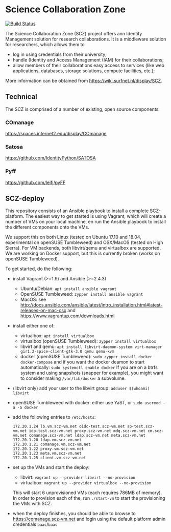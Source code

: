 # Science Collaboration Zone
[![Build Status](https://travis-ci.org/SURFscz/SCZ-deploy.svg?branch=travis-docker)](https://travis-ci.org/SURFscz/SCZ-deploy)


The Science Collaboration Zone (SCZ) project offers ann Identity Management solution
for research collaborations.  It is a middleware solution for
researchers, which allows them to

- log in using credentials from their university;
- handle (Identity and Access Management (IAM) for their collaborations;
- allow members of their collaborations easy access to services (like web
  applications, databases, storage solutions, compute facilities, etc.);

More information can be obtained from <https://wiki.surfnet.nl/display/SCZ>.

## Technical

The SCZ is comprised of a number of existing, open source components:

### COmanage
<https://spaces.internet2.edu/display/COmanage>

### Satosa
<https://github.com/IdentityPython/SATOSA>

### Pyff
<https://github.com/leifj/pyFF>


## SCZ-deploy
This repository consists of an Ansible playbook to install a complete
SCZ-platform.  The easiest way to get started is using Vagrant, which will
create a number of VMs on your local machine, en run the Ansible playbook to
install the different components onto the VMs.

We support this on both Linux (tested on Ubuntu 17.10 and 18.04, experimental on
openSUSE Tumbleweed) and OSX/MacOS (tested on High Sierra).  For VM backends,
both libvirt/qemu and virtualbox are supported.  We are working on Docker
support, but this is currently broken (works on openSUSE Tumbleweed).

To get started, do the following:

- install Vagrant (>=1.9) and Ansible (>=2.4.3)
    - Ubuntu/Debian: `apt install ansible vagrant`
    - OpenSUSE Tumbleweed: `zypper install ansible vagrant`
    - MacOS: see
      <http://docs.ansible.com/ansible/latest/intro_installation.html#latest-releases-on-mac-osx>
      and <https://www.vagrantup.com/downloads.html>
- install either one of:
    - virtualbox: `apt install virtualbox`
    - virtualbox (openSUSE Tumbleweed): `zypper install virtualbox`
    - libvirt and qemu: `apt install libvirt-daemon-system virt-manager
     gir1.2-spice-client-gtk-3.0 qemu qemu-kvm`
    - docker (openSUSE Tumbleweed): `sudo zypper install docker docker-compose` and
      if you want the docker deamon to start automatically: `sudo systemctl enable docker`
      If you are on a btrfs system and using snapshots (snapper for example),
      you might want to consider making `/var/lib/docker` a subvolume.
- (libvirt only) add your user to the libvirt group: `adduser $(whoami) libvirt`
- openSUSE Tumbleweed with docker: either use YaST, or `sudo usermod -a -G docker`
- add the following entries to `/etc/hosts`:
    ```
    172.20.1.24 lb.vm.scz-vm.net oidc-test.scz-vm.net sp-test.scz-vm.net idp-test.scz-vm.net proxy.scz-vm.net mdq.scz-vm.net cm.scz-vm.net comanage.scz-vm.net ldap.scz-vm.net meta.scz-vm.net
    172.20.1.20 ldap.vm.scz-vm.net
    172.20.1.21 comanage.vm.scz-vm.net
    172.20.1.22 proxy.vm.scz-vm.net
    172.20.1.23 meta.vm.scz-vm.net
    172.20.1.25 client.vm.scz-vm.net
    ```
- set up the VMs and start the deploy:
    - libvirt: `vagrant up --provider libvirt --no-provision` 
    - virtualbox: `vagrant up --provider virtualbox --no-provision`

    This will start 6 unprovisioned VMs (each requires 786MB of memory). In order to
    provision each of the, run `./start-vm` to start the provisioning the VMs with SCZ.

- when the deploy finishes, you should be able to browse to
  <https://comanage.scz-vm.net> and login using the default platform admin
  credentials `baas`/`baas`
